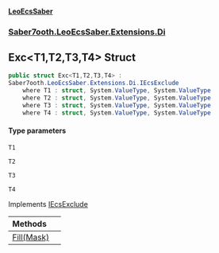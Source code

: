 #### [LeoEcsSaber](index.md 'index')
### [Saber7ooth.LeoEcsSaber.Extensions.Di](Saber7ooth.LeoEcsSaber.Extensions.Di.md 'Saber7ooth.LeoEcsSaber.Extensions.Di')

## Exc<T1,T2,T3,T4> Struct

```csharp
public struct Exc<T1,T2,T3,T4> :
Saber7ooth.LeoEcsSaber.Extensions.Di.IEcsExclude
    where T1 : struct, System.ValueType, System.ValueType
    where T2 : struct, System.ValueType, System.ValueType
    where T3 : struct, System.ValueType, System.ValueType
    where T4 : struct, System.ValueType, System.ValueType
```
#### Type parameters

<a name='Saber7ooth.LeoEcsSaber.Extensions.Di.Exc_T1,T2,T3,T4_.T1'></a>

`T1`

<a name='Saber7ooth.LeoEcsSaber.Extensions.Di.Exc_T1,T2,T3,T4_.T2'></a>

`T2`

<a name='Saber7ooth.LeoEcsSaber.Extensions.Di.Exc_T1,T2,T3,T4_.T3'></a>

`T3`

<a name='Saber7ooth.LeoEcsSaber.Extensions.Di.Exc_T1,T2,T3,T4_.T4'></a>

`T4`

Implements [IEcsExclude](IEcsExclude.md 'Saber7ooth.LeoEcsSaber.Extensions.Di.IEcsExclude')

| Methods | |
| :--- | :--- |
| [Fill(Mask)](Exc_T1,T2,T3,T4_.Fill(Mask).md 'Saber7ooth.LeoEcsSaber.Extensions.Di.Exc<T1,T2,T3,T4>.Fill(Saber7ooth.LeoEcsSaber.EcsWorld.Mask)') | |
